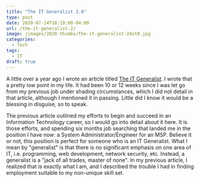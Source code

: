 ```yaml
---
title: "The IT Generalist 2.0"
type: post
date: 2020-07-14T18:19:00-04:00
url: /the-it-generalist-2/
image: /images/2020-thumbs/the-it-generalist-2dot0.jpg
categories:
  - Tech
tags:
  - IT
draft: true
---
```

A little over a year ago I wrote an article titled [The IT Generalist](https://www.bryanpcoleman.com/the-it-generalist/). I wrote that a pretty low point in my life. It had been 10 or 12 weeks since I was let go from my previous job under shading circumstances, which I did not detail in that article, although I mentioned it in passing. Little did I know it would be a blessing in disguise, so to speak.

The previous article outlined my efforts to begin and succeed in an Information Technology career, so I would go into detail about it here. It is those efforts, and spending six months job searching that landed me in the position I have now: a System Administrator/Engineer for an MSP. Believe it or not, this position is perfect for someone who is an IT Generalist. What I mean by "generalist" is that there is no significant emphasis on one area of IT, i.e. programming, web development, network security, etc. Instead, a generalist is a "jack of all trades, master of none". In my previous article, I realized that is exactly what I am, and I described the trouble I had in finding employment suitable to my non-unique skill set.

